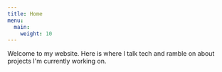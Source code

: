 ```yaml
---
title: Home
menu:
  main:
    weight: 10
---
```


Welcome to my website. Here is where I talk tech and ramble on about projects I'm currently working on.
